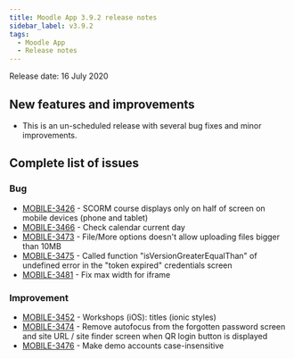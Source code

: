 ```yaml
---
title: Moodle App 3.9.2 release notes
sidebar_label: v3.9.2
tags:
  - Moodle App
  - Release notes
---
```


Release date: 16 July 2020

## New features and improvements

- This is an un-scheduled release with several bug fixes and minor improvements.

## Complete list of issues

### Bug

- [MOBILE-3426](https://tracker.moodle.org/browse/MOBILE-3426) - SCORM course displays only on half of screen on mobile devices (phone and tablet)
- [MOBILE-3466](https://tracker.moodle.org/browse/MOBILE-3466) - Check calendar current day
- [MOBILE-3473](https://tracker.moodle.org/browse/MOBILE-3473) - File/More options doesn't allow uploading files bigger than 10MB
- [MOBILE-3475](https://tracker.moodle.org/browse/MOBILE-3475) - Called function "isVersionGreaterEqualThan" of undefined error in the "token expired" credentials screen
- [MOBILE-3481](https://tracker.moodle.org/browse/MOBILE-3481) - Fix max width for iframe

### Improvement

- [MOBILE-3452](https://tracker.moodle.org/browse/MOBILE-3452) - Workshops (iOS): titles (ionic styles)
- [MOBILE-3474](https://tracker.moodle.org/browse/MOBILE-3474) - Remove autofocus from the forgotten password screen and site URL / site finder screen when QR login button is displayed
- [MOBILE-3476](https://tracker.moodle.org/browse/MOBILE-3476) - Make demo accounts case-insensitive
